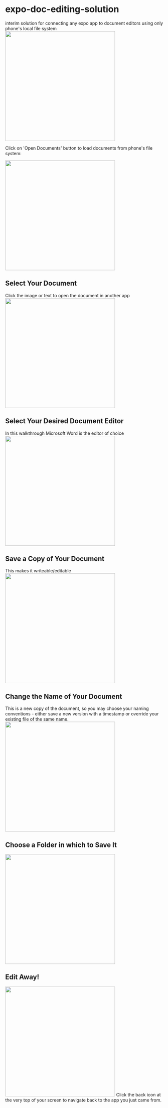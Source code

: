 # expo-doc-editing-solution
interim solution for connecting any expo app to document editors using only phone's local file system
<img src="https://user-images.githubusercontent.com/32003549/111241450-8a4fa080-85d3-11eb-8bfb-ee0e2c1e63af.png" width="350" >

Click on 'Open Documents' button to load documents from phone's file system:

<img src="https://user-images.githubusercontent.com/32003549/111241560-c84cc480-85d3-11eb-9fa5-5e4d6baccff6.png" width="350" >

## Select Your Document
Click the image or text to open the document in another app
<img src="https://user-images.githubusercontent.com/32003549/111241628-e7e3ed00-85d3-11eb-92da-f98cc628e6ff.png" width="350" >


## Select Your Desired Document Editor
In this walkthrough Microsoft Word is the editor of choice
<img src="https://user-images.githubusercontent.com/32003549/111241705-0813ac00-85d4-11eb-8acc-b167ef9d1d76.png" width="350" >


## Save a Copy of Your Document
This makes it writeable/editable
<img src="https://user-images.githubusercontent.com/32003549/111241754-2679a780-85d4-11eb-820d-0e81b4281434.png" width="350" >


## Change the Name of Your Document
This is a new copy of the document, so you may choose your naming conventions - either save a new version with a timestamp or override your existing file of the same name.
<img src="https://user-images.githubusercontent.com/32003549/111241800-3d1ffe80-85d4-11eb-9b65-5cbb5d98dddb.png" width="350" >


## Choose a Folder in which to Save It
<img src="https://user-images.githubusercontent.com/32003549/111241898-72c4e780-85d4-11eb-90b0-7ed54b05f8ed.png" width="350" >

## Edit Away!
<img src="https://user-images.githubusercontent.com/32003549/111241917-7ce6e600-85d4-11eb-8eb9-68aa9d00d1e8.png" width="350" >
Click the back icon at the very top of your screen to navigate back to the app you just came from.
